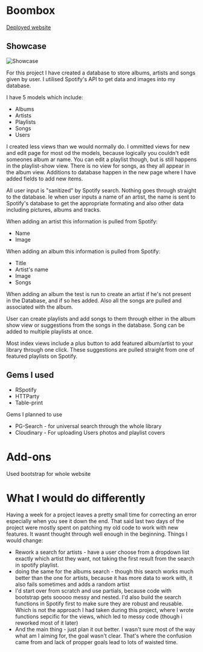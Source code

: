 # Boombox

[Deployed website](https://boomboxv2-unique.herokuapp.com/)

## Showcase

![Showcase](https://images.ctfassets.net/02g4788riobs/2QiuJoSBtxJGJwX6Sp5Ebp/201155b3cbb8024057fb34b823eff14e/Boombox.gif)

For this project I have created a database to store albums, artists and songs given by user. I utilised Spotify's API to get data and images into my database.

I have 5 models which include:
- Albums
- Artists
- Playlists
- Songs
- Users

I created less views than we would normally do. I ommitted views for new and edit page for most od the models, because logically you couldn't edit someones album ar name. You can edit a playlist though, but is still happens in the playlist-show view. There is no view for songs, as they all appear in the album view.
Additions to database happen in the new page where I have added fields to add new items.

All user input is "sanitized" by Spotify search. Nothing goes through straight to the database. Ie when user inputs a name of an artist, the name is sent to Spotify's database to get the appropriate formating and also other data including pictures, albums and tracks.

When adding an artist this information is pulled from Spotify:
- Name
- Image

When adding an album this information is pulled from Spotify:
- Title
- Artist's name
- Image
- Songs

When adding an album the test is run to create an artist if he's not present in the Database, and if so hes added. Also all the songs are pulled and associated with the album.

User can create playlists and add songs to them through either in the album show view or suggestions from the songs in the database.
Song can be added to multiple playlists at once.

Most index views include a plus button to add featured album/artist to your library through one click. These suggestions are pulled straight from one of featured playlists on Spotify.

## Gems I used
- RSpotify
- HTTParty
- Table-print

 Gems I planned to use
 - PG-Search - for universal search through the whole library
 - Cloudinary - For uploading Users photos and playlist covers

# Add-ons
Used bootstrap for whole website

# What I would do differently
Having a week for a project leaves a pretty small time for correcting an error especially when you see it down the end. That said last two days of the project were mostly spent on patching my old code to work with new features. It wasnt thought through well enough in the beginning.
Things I would change: 
- Rework a search for artists - have a user choose from a dropdown list exactly which artist they want, not taking the first result from the search in spotify playlist.
- doing the same for the albums search - though this search works much better than the one for artists, because it has more data to work with, it also fails sometimes and adds a random artist
- I'd start over from scratch and use partials, because code with bootstrap gets sooooo messy and nested. I'd also build the search functions in Spotify first to make sure they are robust and reusable. Which is not the approach I had taken during this project, where I wrote functions sepcific for the views, which led to messy code (though i reworked most of it later)
- And the main thing - just plan it out better. I wasn't sure most of the way what am I aiming for, the goal wasn't clear. That's where the confusion came from and lack of propper goals lead to lots of waisted time.
